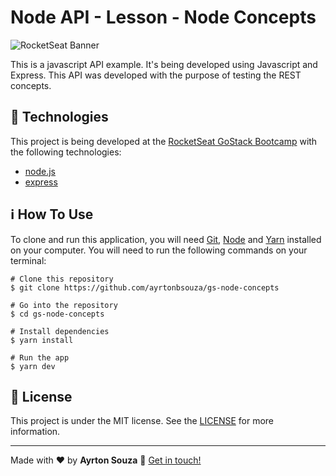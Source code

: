 # Node API - Lesson - Node Concepts

![RocketSeat Banner](https://camo.githubusercontent.com/d25397e9df01fe7882dcc1cbc96bdf052ffd7d0c/68747470733a2f2f73746f726167652e676f6f676c65617069732e636f6d2f676f6c64656e2d77696e642f626f6f7463616d702d676f737461636b2f6865616465722d6465736166696f732e706e67)

This is a javascript API example. It's being developed using Javascript and Express. This API was developed with the purpose of testing the REST concepts.


## 🚀 Technologies
This project is being developed at the [RocketSeat GoStack Bootcamp](https://rocketseat.com.br/bootcamp) with the following technologies:

- [node.js](https://nodejs.org/)
- [express](https://expressjs.com/)

## ℹ️ How To Use

To clone and run this application, you will need [Git](https://git-scm.com/), [Node](https://nodejs.org/) and [Yarn](https://yarnpkg.com/) installed on your computer.
You will need to run the following commands on your terminal:

    # Clone this repository
    $ git clone https://github.com/ayrtonbsouza/gs-node-concepts

    # Go into the repository
    $ cd gs-node-concepts

    # Install dependencies
    $ yarn install

    # Run the app
    $ yarn dev

## 📝 License
This project is under the MIT license. See the [LICENSE](https://github.com/ayrtonbsouza/ts-gobarber/blob/master/LICENSE) for more information.

 ---
 Made with ❤️ by **Ayrton Souza** :wave: [Get in touch!](https://www.linkedin.com/in/ayrtonsouza)
